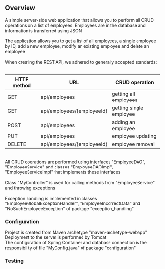 <h2>Overview</h2>
A simple server-side web application that allows you to perform all CRUD operations on a list of employees. Employees are in the database and information is transferred using JSON
<br>
<br>
The application allows you to get a list of all employees, a single employee by ID, add a new employee, modify an existing employee and delete an employee
<br>
<br>
When creating the REST API, we adhered to generally accepted standards:
<br>
<br>

| HTTP method  | URL | CRUD operation |
| ------------- | ------------- | ----------- |
| GET  | api/employees  | getting all employees |
| GET  | api/employees/{employeeId}  | getting single employee |
| POST  | api/employees  | adding an employee |
| PUT  | api/employees  | employee updating |
| DELETE  | api/employees/{employeeId}  | employee removal |
<br>
All CRUD operations are performed using interfaces "EmployeeDAO", "EmployeeService" and classes "EmployeeDAOImpl", "EmployeeServiceImpl" that implements these interfaces
<br>
<br>
Class "MyController" is used for calling methods from "EmployeeService" and throwing exceptions
<br>
<br>
Exception handling is implemented in classes "EmployeeGlobalExceptionHandler", "EmployeeIncorrectData" and "NoSuchEmployeeException" of package "exception_handling"
<h3>Configuration</h3>
Project is created from Maven archetype "maven-archetype-webapp"<br>
Deployment to the server is performed by Tomcat<br>
The configuration of Spring Container and database connection is the responsibility of file "MyConfig.java" of package "configuration"<br>

<h3>Testing</h3>
